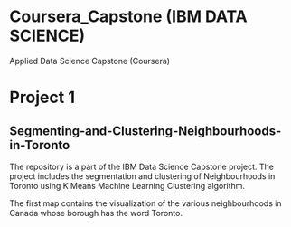 # Coursera_Capstone (IBM DATA SCIENCE)
Applied Data Science Capstone (Coursera)

# Project 1
## Segmenting-and-Clustering-Neighbourhoods-in-Toronto
The repository is a part of the IBM Data Science Capstone project. The project includes the segmentation and clustering of Neighbourhoods in Toronto using K Means Machine Learning Clustering algorithm.

The first map contains the visualization of the various neighbourhoods in Canada whose borough has the word Toronto.
